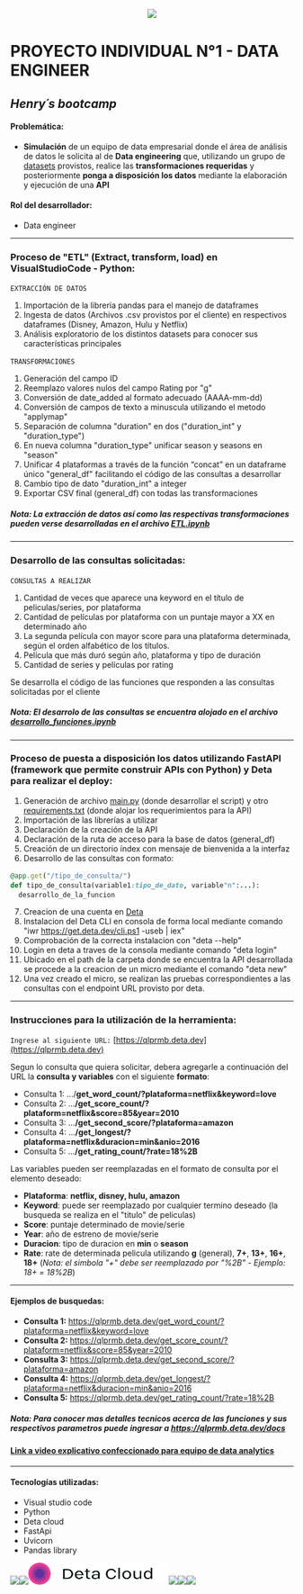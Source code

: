 <p align=center><img src=https://assets.soyhenry.com/logos/LOGO-HENRY-04.png><p>

# PROYECTO INDIVIDUAL N°1 - DATA ENGINEER

## *Henry´s bootcamp* 


#### Problemática:
- **Simulación** de un equipo de data empresarial donde el área de análisis de datos le solicita al de **Data engineering**  que, utilizando un grupo de [datasets](https://github.com/amysler/Proyecto_individual_data_engineer-Henry_bootcamp-DTS06/tree/main/Datasets) provistos, realice las **transformaciones requeridas** y posteriormente **ponga a disposición los datos** mediante la elaboración y ejecución de una **API**

#### Rol del desarrollador:
- Data engineer

<hr> 

### Proceso de "ETL" (Extract, transform, load) en VisualStudioCode - Python:

`EXTRACCIÓN DE DATOS`


1. Importación de la librería pandas para el manejo de dataframes
2. Ingesta de datos (Archivos .csv provistos por el cliente) en respectivos dataframes (Disney, Amazon, Hulu y Netflix)
3. Análisis exploratorio de los distintos datasets para conocer sus características principales
   
`TRANSFORMACIONES`

1. Generación del campo ID
2. Reemplazo valores nulos del campo Rating por "g"
3. Conversión de date_added al formato adecuado (AAAA-mm-dd)
4. Conversión de campos de texto a minuscula utilizando el metodo "applymap"
5. Separación de columna "duration" en dos ("duration_int" y "duration_type")
6.  En nueva columna "duration_type" unificar season y seasons en "season"
7.  Unificar 4 plataformas a través de la función “concat” en un dataframe único "general_df" facilitando el código de las consultas a desarrollar
8.  Cambio tipo de dato "duration_int" a integer
9.  Exportar CSV final (general_df) con todas las transformaciones
##### *Nota: La extracción de datos así como las respectivas transformaciones pueden verse desarrolladas en el archivo [ETL.ipynb]( https://github.com/amysler/Proyecto_individual_data_engineer-Henry_bootcamp-DTS06/blob/main/ETL.ipynb)*
  
  <hr> 

### Desarrollo de las consultas solicitadas:

`CONSULTAS A REALIZAR`

1. Cantidad de veces que aparece una keyword en el título de peliculas/series, por plataforma
2. Cantidad de películas por plataforma con un puntaje mayor a XX en determinado año
3. La segunda película con mayor score para una plataforma determinada, según el orden alfabético de los títulos.
4. Película que más duró según año, plataforma y tipo de duración
5. Cantidad de series y películas por rating

Se desarrolla el código de las funciones que responden a las consultas solicitadas por el cliente

##### *Nota: El desarrolo de las consultas se encuentra alojado en el archivo [desarrollo_funciones.ipynb]( https://github.com/amysler/Proyecto_individual_data_engineer-Henry_bootcamp-DTS06/blob/main/desarrollo_funciones.ipynb)*

<hr>

### Proceso de puesta a disposición los datos utilizando FastAPI (framework que permite construir APIs con Python) y Deta para realizar el deploy: 
1. Generación de archivo [main.py](https://github.com/amysler/Proyecto_individual_data_engineer-Henry_bootcamp-DTS06/blob/main/main.py) (donde desarrollar el script) y otro [requirements.txt](https://github.com/amysler/Proyecto_individual_data_engineer-Henry_bootcamp-DTS06/blob/main/requirements.txt) (donde alojar los requerimientos para la API)
2. Importación de las librerías a utilizar
3. Declaración de la creación de la API 
4. Declaración de la ruta de acceso para la base de datos (general_df)
5. Creación de un directorio índex con mensaje de bienvenida a la interfaz
6. Desarrollo de las consultas con formato:
   
```ruby
@app.get("/tipo_de_consulta/")
def tipo_de_consulta(variable1:tipo_de_dato, variable"n":...):
  desarrollo_de_la_funcion
```

7. Creacion de una cuenta en [Deta](https://web.deta.sh/ "Creacion de usuario en deta")
8. Instalacion del Deta CLI en consola de forma local mediante comando "iwr https://get.deta.dev/cli.ps1 -useb | iex"
9. Comprobación de la correcta instalacion con "deta --help"
10. Login en deta a traves de la consola mediante comando "deta login"
11. Ubicado en el path de la carpeta donde se encuentra la API desarrollada se procede a la creacion de un micro mediante el comando "deta new"
12. Una vez creado el micro, se realizan las pruebas correspondientes a las consultas con el endpoint URL provisto por deta.

<hr>

### Instrucciones para la utilización de la herramienta: 
`Ingrese al siguiente URL:` [https://qlprmb.deta.dev](https://qlprmb.deta.dev)

Segun lo consulta que quiera solicitar, debera agregarle a continuación del URL la **consulta y variables** con el siguiente **formato**:
- Consulta 1: .../**get_word_count/?plataforma=netflix&keyword=love**
- Consulta 2: ...**/get_score_count/?plataform=netflix&score=85&year=2010**
- Consulta 3: ...**/get_second_score/?plataforma=amazon**
- Consulta 4: ...**/get_longest/?plataforma=netflix&duracion=min&anio=2016**
- Consulta 5: ...**/get_rating_count/?rate=18%2B**

Las variables pueden ser reemplazadas en el formato de consulta por el elemento deseado: 
- **Plataforma**: **netflix, disney, hulu, amazon**
- **Keyword**: puede ser reemplazado por cualquier termino deseado (la busqueda se realiza en el "titulo" de peliculas)
- **Score**: puntaje determinado de movie/serie
- **Year**: año de estreno de movie/serie
- **Duracion**: tipo de duracion en **min** o **season**
- **Rate**: rate de determinada pelicula utilizando **g** (general), **7+**, **13+**, **16+**, **18+** (*Nota: el simbola "+" debe ser reemplazado por "%2B" - Ejemplo: 18+ = 18%2B*)

<hr> 

#### Ejemplos de busquedas: 
- **Consulta 1:** https://qlprmb.deta.dev/get_word_count/?plataforma=netflix&keyword=love
- **Consulta 2:** https://qlprmb.deta.dev/get_score_count/?plataform=netflix&score=85&year=2010
- **Consulta 3:** https://qlprmb.deta.dev/get_second_score/?plataforma=amazon
- **Consulta 4:** https://qlprmb.deta.dev/get_longest/?plataforma=netflix&duracion=min&anio=2016
- **Consulta 5:** https://qlprmb.deta.dev/get_rating_count/?rate=18%2B

##### *Nota: Para conocer mas detalles tecnicos acerca de las funciones y sus respectivos parametros puede ingresar a https://qlprmb.deta.dev/docs*


#### [Link a video explicativo confeccionado para equipo de data analytics](https://www. "Proyecto Individual data engineer - Henry's bootcamp")

<hr> 

#### Tecnologías utilizadas:
- Visual studio code
- Python
- Deta cloud
- FastApi
- Uvicorn
- Pandas library

  
<img src="https://visualstudio.microsoft.com/wp-content/uploads/2019/06/vs-code-responsive-01.svg" width="50"/><img src="https://www.python.org/static/community_logos/python-logo.png" width="150"/><img src="https://raw.githubusercontent.com/deta/.github/main/profile/deta_logo_dark.svg" width="250"/><img src="https://fastapi.tiangolo.com/img/logo-margin/logo-teal.png" width="150"/><img src="https://raw.githubusercontent.com/tomchristie/uvicorn/master/docs/uvicorn.png" width="80"/><img src="https://upload.wikimedia.org/wikipedia/commons/thumb/e/ed/Pandas_logo.svg/1920px-Pandas_logo.svg.png" width="150"/>